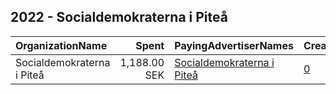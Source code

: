 ## 2022 - Socialdemokraterna i Piteå 
|OrganizationName|Spent|PayingAdvertiserNames|CreativeUrls|Impressions|Genders|AgeBrackets|CountryCodes|BillingAddresses|CandidateBallotInformation|
|:---|---:|:---|:---|---:|:---|:---|:---|:---|:---|
|Socialdemokraterna i Piteå|1,188.00 SEK|[Socialdemokraterna i Piteå](2022/Socialdemokraterna_i_Piteå.md)|[0](https://www.snap.com/political-ads/asset/ac67c08b6b9a79e1383039ea03f0a6bf0168f16182310fd4e6383daca5ac434e?mediaType=mp4)|15,019||18+|sweden|SE|Kata Nilsson|

